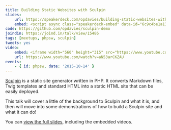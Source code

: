```yaml
---
title: Building Static Websites with Sculpin
slides:
    url: https://speakerdeck.com/opdavies/building-static-websites-with-sculpin
    embed: <script async class="speakerdeck-embed" data-id="6c9c4be1a1344f1291ff13a391674a66" data-ratio="1.37081659973226" src="//speakerdeck.com/assets/embed.js"></script>
code: https://github.com/opdavies/sculpin-demo
joindin: https://joind.in/talk/view/15486
tags: [meetups, phpsw, sculpin]
tweets: yes
video:
    embed: <iframe width="560" height="315" src="https://www.youtube.com/embed/aN53arCKZAU" frameborder="0" allowfullscreen></iframe>
    url: https://www.youtube.com/watch?v=aN53arCKZAU
events:
    - { id: phpsw, date: '2015-10-14' }
---
```

[Sculpin][0] is a static site generator written in PHP. It converts Markdown files, Twig templates and standard HTML into a static HTML site that can be easily deployed.

This talk will cover a little of the background to Sculpin and what it is, and then will move into some demonstrations of how to build a Sculpin site and what it can do!

You can [view the full slides][1], including the embedded videos.

[0]: http://sculpin.io
[1]: https://opdavies.github.io/slides-phpsw-sculpin
